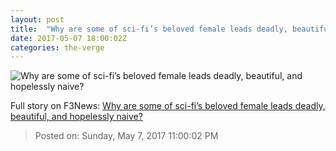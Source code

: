 ```yaml
---
layout: post
title:  "Why are some of sci-fi’s beloved female leads deadly, beautiful, and hopelessly naive?"
date: 2017-05-07 18:00:02Z
categories: the-verge
---
```


![Why are some of sci-fi’s beloved female leads deadly, beautiful, and hopelessly naive?](https://cdn0.vox-cdn.com/thumbor/LVXBySW3r42LSdpAMOUN1ujnVKw=/54x0:1387x750/1600x900/cdn0.vox-cdn.com/uploads/chorus_image/image/54653215/Screen_Shot_2017_05_05_at_10.11.19_AM.0.png)




Full story on F3News: [Why are some of sci-fi’s beloved female leads deadly, beautiful, and hopelessly naive?](http://www.f3nws.com/n/BFTVeG)

> Posted on: Sunday, May 7, 2017 11:00:02 PM
